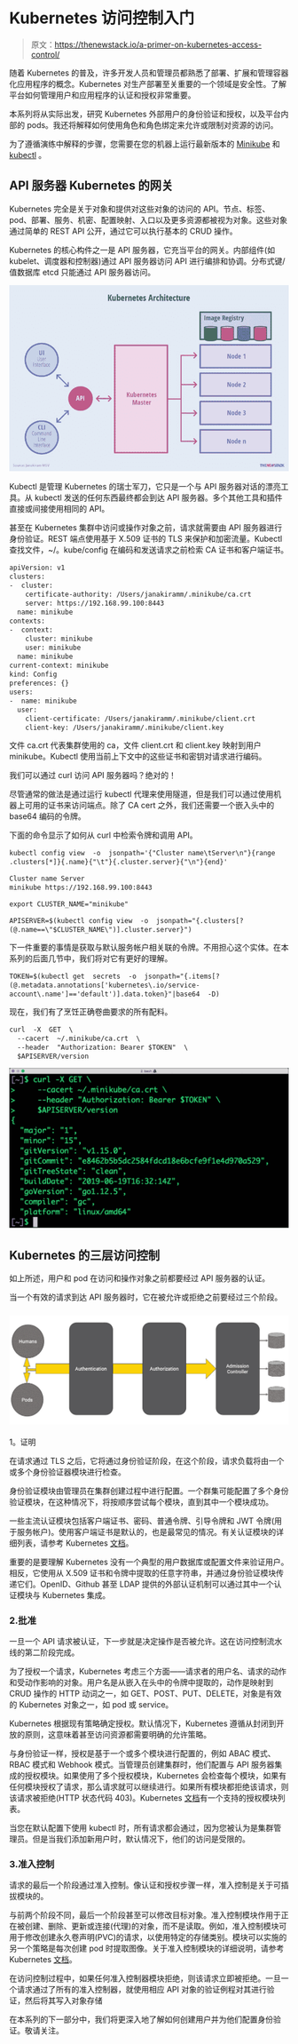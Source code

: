 # Kubernetes 访问控制入门

> 原文：<https://thenewstack.io/a-primer-on-kubernetes-access-control/>

随着 Kubernetes 的普及，许多开发人员和管理员都熟悉了部署、扩展和管理容器化应用程序的概念。Kubernetes 对生产部署至关重要的一个领域是安全性。了解平台如何管理用户和应用程序的认证和授权非常重要。

本系列将从实际出发，研究 Kubernetes 外部用户的身份验证和授权，以及平台内部的 pods。我还将解释如何使用角色和角色绑定来允许或限制对资源的访问。

为了遵循演练中解释的步骤，您需要在您的机器上运行最新版本的 [Minikube](https://kubernetes.io/docs/setup/learning-environment/minikube/) 和 [kubectl](https://kubernetes.io/docs/tasks/tools/install-kubectl/) 。

## **API 服务器 Kubernetes 的网关**

Kubernetes 完全是关于对象和提供对这些对象的访问的 API。节点、标签、pod、部署、服务、机密、配置映射、入口以及更多资源都被视为对象。这些对象通过简单的 REST API 公开，通过它可以执行基本的 CRUD 操作。

Kubernetes 的核心构件之一是 API 服务器，它充当平台的网关。内部组件(如 kubelet、调度器和控制器)通过 API 服务器访问 API 进行编排和协调。分布式键/值数据库 etcd 只能通过 API 服务器访问。

[![](img/d2a83d0f4cd1c02d85bd2ea45c4fd9cf.png)](https://thenewstack.io/a-primer-on-kubernetes-access-control/k8s-auth-1/)

Kubectl 是管理 Kubernetes 的瑞士军刀，它只是一个与 API 服务器对话的漂亮工具。从 kubectl 发送的任何东西最终都会到达 API 服务器。多个其他工具和插件直接或间接使用相同的 API。

甚至在 Kubernetes 集群中访问或操作对象之前，请求就需要由 API 服务器进行身份验证。REST 端点使用基于 X.509 证书的 TLS 来保护和加密流量。Kubectl 查找文件，~/。kube/config 在编码和发送请求之前检索 CA 证书和客户端证书。

```
apiVersion: v1
clusters:
-  cluster:
    certificate-authority: /Users/janakiramm/.minikube/ca.crt
    server: https://192.168.99.100:8443
  name: minikube
contexts:
-  context:
    cluster: minikube
    user: minikube
  name: minikube
current-context: minikube
kind: Config
preferences: {}
users:
-  name: minikube
  user:
    client-certificate: /Users/janakiramm/.minikube/client.crt
    client-key: /Users/janakiramm/.minikube/client.key

```

文件 ca.crt 代表集群使用的 ca，文件 client.crt 和 client.key 映射到用户 minikube。Kubectl 使用当前上下文中的这些证书和密钥对请求进行编码。

我们可以通过 curl 访问 API 服务器吗？绝对的！

尽管通常的做法是通过运行 kubectl 代理来使用隧道，但是我们可以通过使用机器上可用的证书来访问端点。除了 CA cert 之外，我们还需要一个嵌入头中的 base64 编码的令牌。

下面的命令显示了如何从 curl 中检索令牌和调用 API。

```
kubectl config view  -o  jsonpath='{"Cluster name\tServer\n"}{range .clusters[*]}{.name}{"\t"}{.cluster.server}{"\n"}{end}'

```

```
Cluster name Server
minikube https://192.168.99.100:8443

```

```
export CLUSTER_NAME="minikube"

```

```
APISERVER=$(kubectl config view  -o  jsonpath="{.clusters[?(@.name==\"$CLUSTER_NAME\")].cluster.server}")

```

下一件重要的事情是获取与默认服务帐户相关联的令牌。不用担心这个实体。在本系列的后面几节中，我们将对它有更好的理解。

```
TOKEN=$(kubectl get  secrets  -o  jsonpath="{.items[?(@.metadata.annotations['kubernetes\.io/service-account\.name']=='default')].data.token}"|base64  -D)

```

现在，我们有了烹饪正确卷曲要求的所有配料。

```
curl  -X  GET  \
  --cacert  ~/.minikube/ca.crt  \
  --header  "Authorization: Bearer $TOKEN"  \
  $APISERVER/version

```

[![](img/e9ceb55af0bda6d9296a22eb97106652.png)](https://thenewstack.io/a-primer-on-kubernetes-access-control/k8s-auth-0/)

## **Kubernetes 的三层访问控制**

如上所述，用户和 pod 在访问和操作对象之前都要经过 API 服务器的认证。

当一个有效的请求到达 API 服务器时，它在被允许或拒绝之前要经过三个阶段。

### [![](img/1010d70d8cf0861d306de04df2de2168.png)](https://thenewstack.io/a-primer-on-kubernetes-access-control/k8s-auth-2/) 
1。证明

在请求通过 TLS 之后，它将通过身份验证阶段，在这个阶段，请求负载将由一个或多个身份验证器模块进行检查。

身份验证模块由管理员在集群创建过程中进行配置。一个群集可能配置了多个身份验证模块，在这种情况下，将按顺序尝试每个模块，直到其中一个模块成功。

一些主流认证模块包括客户端证书、密码、普通令牌、引导令牌和 JWT 令牌(用于服务帐户)。使用客户端证书是默认的，也是最常见的情况。有关认证模块的详细列表，请参考 Kubernetes [文档](https://kubernetes.io/docs/reference/access-authn-authz/authentication/)。

重要的是要理解 Kubernetes 没有一个典型的用户数据库或配置文件来验证用户。相反，它使用从 X.509 证书和令牌中提取的任意字符串，并通过身份验证模块传递它们。OpenID、Github 甚至 LDAP 提供的外部认证机制可以通过其中一个认证模块与 Kubernetes 集成。

### 2.批准

一旦一个 API 请求被认证，下一步就是决定操作是否被允许。这在访问控制流水线的第二阶段完成。

为了授权一个请求，Kubernetes 考虑三个方面——请求者的用户名、请求的动作和受动作影响的对象。用户名是从嵌入在头中的令牌中提取的，动作是映射到 CRUD 操作的 HTTP 动词之一，如 GET、POST、PUT、DELETE，对象是有效的 Kubernetes 对象之一，如 pod 或 service。

Kubernetes 根据现有策略确定授权。默认情况下，Kubernetes 遵循从封闭到开放的原则，这意味着甚至访问资源都需要明确的允许策略。

与身份验证一样，授权是基于一个或多个模块进行配置的，例如 ABAC 模式、RBAC 模式和 Webhook 模式。当管理员创建集群时，他们配置与 API 服务器集成的授权模块。如果使用了多个授权模块，Kubernetes 会检查每个模块，如果有任何模块授权了请求，那么请求就可以继续进行。如果所有模块都拒绝该请求，则该请求被拒绝(HTTP 状态代码 403)。Kubernetes [文档](https://kubernetes.io/docs/reference/access-authn-authz/authorization/#authorization-modules)有一个支持的授权模块列表。

当您在默认配置下使用 kubectl 时，所有请求都会通过，因为您被认为是集群管理员。但是当我们添加新用户时，默认情况下，他们的访问是受限的。

### 3.准入控制

请求的最后一个阶段通过准入控制。像认证和授权步骤一样，准入控制是关于可插拔模块的。

与前两个阶段不同，最后一个阶段甚至可以修改目标对象。准入控制模块作用于正在被创建、删除、更新或连接(代理)的对象，而不是读取。例如，准入控制模块可用于修改创建永久卷声明(PVC)的请求，以使用特定的存储类别。模块可以实施的另一个策略是每次创建 pod 时提取图像。关于准入控制模块的详细说明，请参考 Kubernetes [文档](https://kubernetes.io/docs/reference/access-authn-authz/admission-controllers/)。

在访问控制过程中，如果任何准入控制器模块拒绝，则该请求立即被拒绝。一旦一个请求通过了所有的准入控制器，就使用相应 API 对象的验证例程对其进行验证，然后将其写入对象存储

在本系列的下一部分中，我们将更深入地了解如何创建用户并为他们配置身份验证。敬请关注。

<svg xmlns:xlink="http://www.w3.org/1999/xlink" viewBox="0 0 68 31" version="1.1"><title>Group</title> <desc>Created with Sketch.</desc></svg>